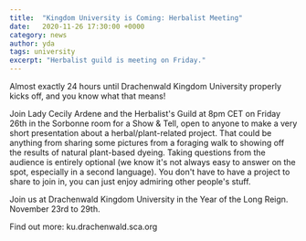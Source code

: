 ```yaml
---
title:  "Kingdom University is Coming: Herbalist Meeting"
date:   2020-11-26 17:30:00 +0000
category: news
author: yda
tags: university
excerpt: "Herbalist guild is meeting on Friday."
---
```


Almost exactly 24 hours until Drachenwald Kingdom University properly kicks off, and you know what that means!

Join Lady Cecily Ardene and the Herbalist's Guild at 8pm CET on Friday 26th in the Sorbonne room for a Show & Tell, open to anyone to make a very short presentation about a herbal/plant-related project. That could be anything from sharing some pictures from a foraging walk to showing off the results of natural plant-based dyeing. Taking questions from the audience is entirely optional (we know it's not always easy to answer on the spot, especially in a second language). You don't have to have a project to share to join in, you can just enjoy admiring other people's stuff.

Join us at Drachenwald Kingdom University in the Year of the Long Reign. November 23rd to 29th.

Find out more: ku.drachenwald.sca.org